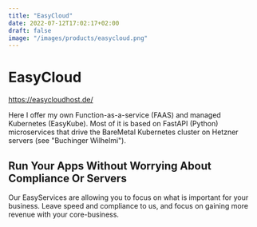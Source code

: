 ```yaml
---
title: "EasyCloud"
date: 2022-07-12T17:02:17+02:00
draft: false
image: "/images/products/easycloud.png"
---
```

# EasyCloud

https://easycloudhost.de/

Here I offer my own Function-as-a-service (FAAS) and managed Kubernetes (EasyKube). Most of it is based on FastAPI (Python) microservices that drive the BareMetal Kubernetes cluster on Hetzner servers (see "Buchinger Wilhelmi").

## Run Your Apps Without Worrying About Compliance Or Servers

Our EasyServices are allowing you to focus on what is important for your business. Leave speed and compliance to us, and focus on gaining more revenue with your core-business.